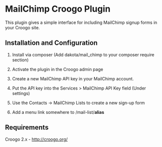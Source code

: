 # MailChimp Croogo Plugin

This plugin gives a simple interface for including MailChimp signup forms in your Croogo site.

## Installation and Configuration

1. Install via composer (Add dakota/mail_chimp to your composer require section)

1. Activate the plugin in the Croogo admin page

2. Create a new MailChimp API key in your MailChimp account.

3. Put the API key into the Services > MailChimp API Key field (Under settings)

4. Use the Contacts -> MailChimp Lists to create a new sign-up form

5. Add a menu link somewhere to /mail-list/**alias**

## Requirements

Croogo 2.x - http://croogo.org/
